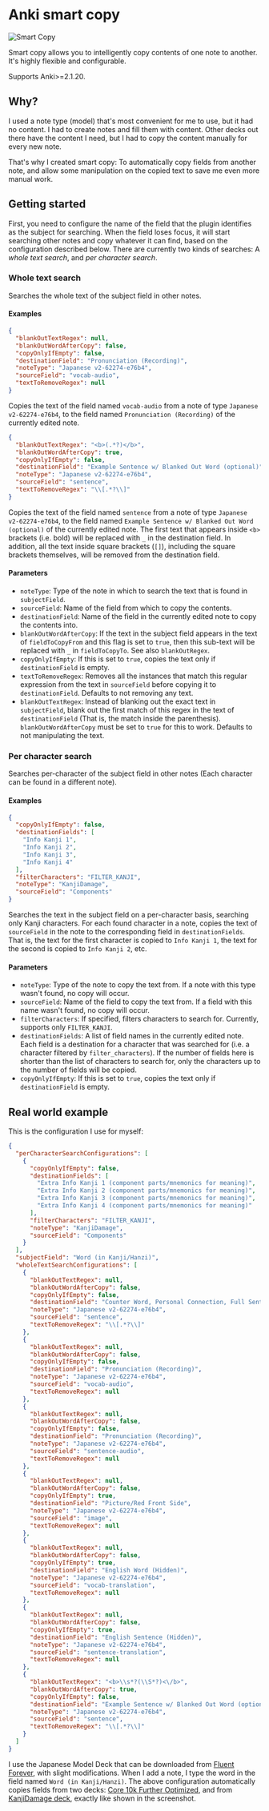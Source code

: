 # Anki smart copy

![Smart Copy](./smart_copy.gif)

Smart copy allows you to intelligently copy contents of one note to another. It's highly flexible and configurable.

Supports Anki>=2.1.20.

## Why?

I used a note type (model) that's most convenient for me to use, but it had no content. I had to create notes and fill them with content. Other decks out there have the content I need, but I had to copy the content manually for every new note.

That's why I created smart copy: To automatically copy fields from another note, and allow some manipulation on the copied text to save me even more manual work.

## Getting started

First, you need to configure the name of the field that the plugin identifies as the subject for searching. When the field loses focus, it will start searching other notes and copy whatever it can find, based on the configuration described below. There are currently two kinds of searches:
A *whole text search*, and *per character search*.

### Whole text search

Searches the whole text of the subject field in other notes.

#### Examples

```json
{
  "blankOutTextRegex": null,
  "blankOutWordAfterCopy": false,
  "copyOnlyIfEmpty": false,
  "destinationField": "Pronunciation (Recording)",
  "noteType": "Japanese v2-62274-e76b4",
  "sourceField": "vocab-audio",
  "textToRemoveRegex": null
}
```

Copies the text of the field named `vocab-audio` from a note of type `Japanese v2-62274-e76b4`, to the field named `Pronunciation (Recording)` of the currently edited note.


```json
{
  "blankOutTextRegex": "<b>(.*?)</b>",
  "blankOutWordAfterCopy": true,
  "copyOnlyIfEmpty": false,
  "destinationField": "Example Sentence w/ Blanked Out Word (optional)",
  "noteType": "Japanese v2-62274-e76b4",
  "sourceField": "sentence",
  "textToRemoveRegex": "\\[.*?\\]"
}
```

Copies the text of the field named `sentence` from a note of type `Japanese v2-62274-e76b4`, to the field named `Example Sentence w/ Blanked Out Word (optional)` of the currently edited note. The first text that appears inside `<b>` brackets (i.e. bold) will be replaced with `_` in the destination field. In addition, all the text inside square brackets (`[]`), including the square brackets themselves, will be removed from the destination field.

#### Parameters

- `noteType`: Type of the note in which to search the text that is found in `subjectField`.
- `sourceField`: Name of the field from which to copy the contents.
- `destinationField`: Name of the field in the currently edited note to copy the contents into.
- `blankOutWordAfterCopy`: If the text in the subject field appears in the text of `fieldToCopyFrom` and this flag is set to `true`, then this sub-text will be replaced with `_` in `fieldToCopyTo`. See also `blankOutRegex`.
- `copyOnlyIfEmpty`: If this is set to `true`, copies the text only if `destinationField` is empty.
- `textToRemoveRegex`: Removes all the instances that match this regular expression from the text in `sourceField` before copying it to `destinationField`. Defaults to not removing any text.
- `blankOutTextRegex`: Instead of blanking out the exact text in `subjectField`, blank out the first match of this regex in the text of `destinationField` (That is, the match inside the parenthesis). `blankOutWordAfterCopy` must be set to `true` for this to work. Defaults to not manipulating the text.

### Per character search

Searches per-character of the subject field in other notes (Each character can be found in a different note).

#### Examples

```json
{
  "copyOnlyIfEmpty": false,
  "destinationFields": [
    "Info Kanji 1",
    "Info Kanji 2",
    "Info Kanji 3",
    "Info Kanji 4"
  ],
  "filterCharacters": "FILTER_KANJI",
  "noteType": "KanjiDamage",
  "sourceField": "Components"
}
```

Searches the text in the subject field on a per-character basis, searching only Kanji characters. For each found character in a note, copies the text of `sourceField` in the note to the corresponding field in `destinationFields`. That is, the text for the first character is copied to `Info Kanji 1`, the text for the second is copied to `Info Kanji 2`, etc.

#### Parameters

- `noteType`: Type of the note to copy the text from. If a note with this type wasn't found, no copy will occur.
- `sourceField`: Name of the field to copy the text from. If a field with this name wasn't found, no copy will occur.
- `filterCharacters`: If specified, filters characters to search for. Currently, supports only `FILTER_KANJI`.
- `destinationFields`: A list of field names in the currently edited note. Each field is a destination for a character that was searched for (i.e. a character filtered by `filter_characters`). If the number of fields here is shorter than the list of characters to search for, only the characters up to the number of fields will be copied.
- `copyOnlyIfEmpty`: If this is set to `true`, copies the text only if `destinationField` is empty.

## Real world example

This is the configuration I use for myself:

```json
{
  "perCharacterSearchConfigurations": [
    {
      "copyOnlyIfEmpty": false,
      "destinationFields": [
        "Extra Info Kanji 1 (component parts/mnemonics for meaning)",
        "Extra Info Kanji 2 (component parts/mnemonics for meaning)",
        "Extra Info Kanji 3 (component parts/mnemonics for meaning)",
        "Extra Info Kanji 4 (component parts/mnemonics for meaning)"
      ],
      "filterCharacters": "FILTER_KANJI",
      "noteType": "KanjiDamage",
      "sourceField": "Components"
    }
  ],
  "subjectField": "Word (in Kanji/Hanzi)",
  "wholeTextSearchConfigurations": [
    {
      "blankOutTextRegex": null,
      "blankOutWordAfterCopy": false,
      "copyOnlyIfEmpty": false,
      "destinationField": "Counter Word, Personal Connection, Full Sentence, Extra Info (Back side)",
      "noteType": "Japanese v2-62274-e76b4",
      "sourceField": "sentence",
      "textToRemoveRegex": "\\[.*?\\]"
    },
    {
      "blankOutTextRegex": null,
      "blankOutWordAfterCopy": false,
      "copyOnlyIfEmpty": false,
      "destinationField": "Pronunciation (Recording)",
      "noteType": "Japanese v2-62274-e76b4",
      "sourceField": "vocab-audio",
      "textToRemoveRegex": null
    },
    {
      "blankOutTextRegex": null,
      "blankOutWordAfterCopy": false,
      "copyOnlyIfEmpty": false,
      "destinationField": "Pronunciation (Recording)",
      "noteType": "Japanese v2-62274-e76b4",
      "sourceField": "sentence-audio",
      "textToRemoveRegex": null
    },
    {
      "blankOutTextRegex": null,
      "blankOutWordAfterCopy": false,
      "copyOnlyIfEmpty": true,
      "destinationField": "Picture/Red Front Side",
      "noteType": "Japanese v2-62274-e76b4",
      "sourceField": "image",
      "textToRemoveRegex": null
    },
    {
      "blankOutTextRegex": null,
      "blankOutWordAfterCopy": false,
      "copyOnlyIfEmpty": true,
      "destinationField": "English Word (Hidden)",
      "noteType": "Japanese v2-62274-e76b4",
      "sourceField": "vocab-translation",
      "textToRemoveRegex": null
    },
    {
      "blankOutTextRegex": null,
      "blankOutWordAfterCopy": false,
      "copyOnlyIfEmpty": true,
      "destinationField": "English Sentence (Hidden)",
      "noteType": "Japanese v2-62274-e76b4",
      "sourceField": "sentence-translation",
      "textToRemoveRegex": null
    },
    {
      "blankOutTextRegex": "<b>\\s*?(\\S*?)<\/b>",
      "blankOutWordAfterCopy": true,
      "copyOnlyIfEmpty": false,
      "destinationField": "Example Sentence w/ Blanked Out Word (optional)",
      "noteType": "Japanese v2-62274-e76b4",
      "sourceField": "sentence",
      "textToRemoveRegex": "\\[.*?\\]"
    }
  ]
}
```

I use the Japanese Model Deck that can be downloaded from [Fluent Forever](https://blog.fluent-forever.com/kanjisignatures/), with slight modifications. When I add a note, I type the word in the field named `Word (in Kanji/Hanzi)`. The above configuration automatically copies fields from two decks: [Core 10k Further Optimized](https://archive.org/details/Core2k6k10KFurtherOptimizedPICSOUND), and from [KanjiDamage deck](https://ankiweb.net/shared/info/748570187), exactly like shown in the screenshot.
